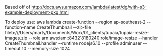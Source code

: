 Based off of http://docs.aws.amazon.com/lambda/latest/dg/with-s3-example-deployment-pkg.html

To deploy use:
aws lambda create-function --region ap-southeast-2 --function-name CreateThumbnail --zip-file fileb:///Users/marty/Documents/Work/01_clients/tupaia/tupaia-resize-images.zip --role arn:aws:iam::843218180240:role/image-resize --handler CreateThumbnail.handler --runtime nodejs6.10 --profile adminuser --timeout 10 --memory-size 1024
